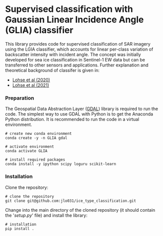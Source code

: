 # Supervised classification with Gaussian Linear Incidence Angle (GLIA) classifier

This library provides code for supervised classification of SAR imagery using the LGIA classifier, which accounts for linear per-class variation of backscatter intensity with incident angle. The concept was initially developed for sea ice classification in Sentinel-1 EW data but can be transferred to other sensors and applications. Further explanation and theoretical background of classifer is given in:
- [Lohse et al (2020)]
- [Lohse et al (2021)]



### Preparation
The Geospatial Data Abstraction Layer ([GDAL]) library is required to run the code.
The simplest way to use GDAL with Python is to get the Anaconda Python distribution.
It is recommended to run the code in a virtual environment.

    # create new conda environment
    conda create -y -n GLIA gdal
    
    # activate environment
    conda activate GLIA
    
    # install required packages
    conda install -y ipython scipy loguru scikit-learn


### Installation

Clone the repository:

    # clone the repository
    git clone git@github.com:jlo031/ice_type_classification.git

Change into the main directory of the cloned repository (it should contain the '_setup.py_' file) and install the library:

    # installation
    pip install .










[GDAL]: https://gdal.org/
[Lohse et al (2020)]: https://www.researchgate.net/publication/342396165_Mapping_sea-ice_types_from_Sentinel-1_considering_the_surface-type_dependent_effect_of_incidence_angle
[Lohse et al (2021)]: https://www.researchgate.net/publication/349055291_Incident_Angle_Dependence_of_Sentinel-1_Texture_Features_for_Sea_Ice_Classification
